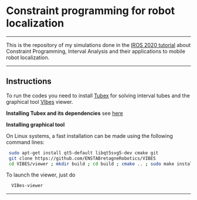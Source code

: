 # Constraint programming for robot localization
---

This is the repository of my simulations done in the  [IROS 2020 tutorial](http://simon-rohou.fr/research/tubex-lib/doc/tutorial/index.html) about Constraint Programming, Interval Analysis and their applications to mobile robot localization.

---
## Instructions
To run the codes you need to install  [Tubex](http://simon-rohou.fr/research/tubex-lib/doc/index.html) for solving interval tubes and the graphical tool  [VIbes](http://simon-rohou.fr/research/tubex-lib/doc/install/01-installation.html#graphical-tools) viewer. 

**Installing Tubex and its dependencies**
see [here](http://simon-rohou.fr/research/tubex-lib/doc/install/01-installation-full-linux.html#installing-tubex-on-linux-for-c-use)


**Installing graphical tool**

On Linux systems, a fast installation can be made using the following command lines:
```bash
 sudo apt-get install qt5-default libqt5svg5-dev cmake git
 git clone https://github.com/ENSTABretagneRobotics/VIBES
 cd VIBES/viewer ; mkdir build ; cd build ; cmake .. ; sudo make install
```
To launch the viewer, just do
```bash
  VIBes-viewer
```





---




